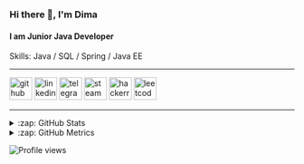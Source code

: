 
### Hi there 👋,  I'm Dima
#### I am Junior Java Developer

Skills: Java / SQL / Spring / Java EE

---

[<img src='https://cdn.jsdelivr.net/npm/simple-icons@3.0.1/icons/github.svg' alt='github' height='40'>](https://github.com/naruhin)  [<img src='https://cdn.jsdelivr.net/npm/simple-icons@3.0.1/icons/linkedin.svg' alt='linkedin' height='40'>](https://www.linkedin.com/in/dmytro-tolkunov-7125b6175/)  [<img src='https://cdn.jsdelivr.net/npm/simple-icons@3.0.1/icons/telegram.svg' alt='telegram' height='40'>](https://t.me/durango_95)  [<img src='https://cdn.jsdelivr.net/npm/simple-icons@3.0.1/icons/steam.svg' alt='steam' height='40'>](https://steamcommunity.com/id/tolyathebest/)  [<img src='https://cdn.jsdelivr.net/npm/simple-icons@3.0.1/icons/hackerrank.svg' alt='hackerrank' height='40'>](https://www.hackerrank.com/dimonkoko1)  [<img src='https://cdn.jsdelivr.net/npm/simple-icons@3.0.1/icons/leetcode.svg' alt='leetcode' height='40'>](https://leetcode.com/naruhin/)  

---

<details>
  <summary>:zap: GitHub Stats</summary>

  <img align="left" alt="Naruhin's GitHub stats" src="https://github-readme-stats.vercel.app/api?username=naruhin&show_icons=true&theme=dark" />

</details>
<details>
  <summary>:zap: GitHub Metrics</summary>

  <img align="left" alt="Naruhin's GitHub Metrics" src="https://metrics.lecoq.io/naruhin" />

</details>



![Profile views](https://gpvc.arturio.dev/naruhin)  


